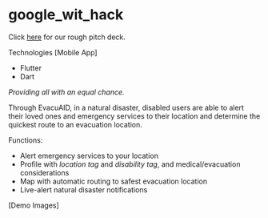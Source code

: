 # google_wit_hack

Click [here](https://drive.google.com/file/d/1ut6pdLsVyJCpS3cYTchWTVuiJ-1LmFOM/view?usp=sharing) for our rough pitch deck.

Technologies [Mobile App]
 - Flutter
 - Dart

_Providing all with an equal chance._ 

Through EvacuAID, in a natural disaster, disabled users are able to alert their loved ones and emergency services to their location and determine the quickest route to an evacuation location.

Functions:
 - Alert emergency services to your location
 - Profile with _location tag_ and _disability tag_, and medical/evacuation considerations
 - Map with automatic routing to safest evacuation location
 - Live-alert natural disaster notifications
    
 [Demo Images]
